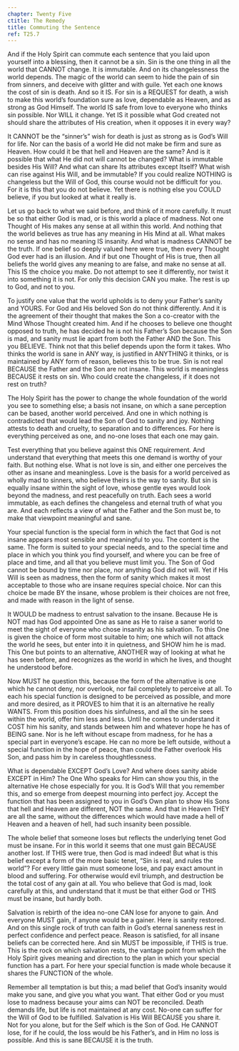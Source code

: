 ```yaml
---
chapter: Twenty Five
ctitle: The Remedy
title: Commuting the Sentence
ref: T25.7
---
```


And if the Holy Spirit can commute each sentence that you laid upon
yourself into a blessing, then it cannot be a sin. Sin is the one thing
in all the world that CANNOT change. It is immutable. And on its
changelessness the world depends. The magic of the world can seem to
hide the pain of sin from sinners, and deceive with glitter and with
guile. Yet each one knows the cost of sin is death. And so it IS. For sin
is a REQUEST for death, a wish to make this world’s foundation sure as
love, dependable as Heaven, and as strong as God Himself. The world IS
safe from love to everyone who thinks sin possible. Nor WILL it
change. Yet IS it possible what God created not should share the
attributes of His creation, when it opposes it in every way?

It CANNOT be the “sinner’s” wish for death is just as strong as is God’s
Will for life. Nor can the basis of a world He did not make be firm and
sure as Heaven. How could it be that hell and Heaven are the same? And
is it possible that what He did not will cannot be changed? What is
immutable besides His Will? And what can share Its attributes except
Itself? What wish can rise against His Will, and be immutable? If you
could realize NOTHING is changeless but the
Will of God, this course would not be difficult for you. For it is this
that you do not believe. Yet there is nothing else you COULD believe, if
you but looked at what it really is.

Let us go back to what we said before, and think of it more carefully.
It must be so that either God is mad, or is this world a place of
madness. Not one Thought of His makes any sense at all within this
world. And nothing that the world believes as true has any meaning in
His Mind at all. What makes no sense and has no meaning IS insanity. And
what is madness CANNOT be the truth. If one belief so deeply valued here
were true, then every Thought God ever had is an illusion. And if but
one Thought of His is true, then all beliefs the world gives any meaning
to are false, and make no sense at all. This IS the choice you make. Do
not attempt to see it differently, nor twist it into something it is
not. For only this decision CAN you make. The rest is up to God, and not
to you.

To justify one value that the world upholds is to deny your Father’s
sanity and YOURS. For God and His beloved Son do not think differently.
And it is the agreement of their thought that makes the Son a co-creator
with the Mind Whose Thought created him. And if he chooses to believe
one thought opposed to truth, he has decided he is not his Father’s Son
because the Son is mad, and sanity must lie apart from both the Father
AND the Son. This you BELIEVE. Think not that this belief depends upon
the form it takes. Who thinks the world is sane in ANY way, is justified
in ANYTHING it thinks, or is maintained by ANY form of reason, believes
this to be true. Sin is not real BECAUSE the Father and the Son are not
insane. This world is meaningless BECAUSE it rests on sin. Who could
create the changeless, if it does not rest on truth?

The Holy Spirit has the power to change the whole foundation of the
world you see to something else; a basis not insane, on which a sane
perception can be based, another world perceived. And one in which
nothing is contradicted that would lead the Son of God to sanity and
joy. Nothing attests to death and cruelty, to separation and to
differences. For here is everything perceived as one, and no-one loses
that each one may gain.

Test everything that you believe against this ONE requirement. And
understand that everything that meets this one demand is
worthy of your faith. But nothing else. What is not love is sin, and
either one perceives the other as insane and meaningless. Love is the
basis for a world perceived as wholly mad to sinners, who believe theirs
is the way to sanity. But sin is equally insane within the sight of
love, whose gentle eyes would look beyond the madness, and rest
peacefully on truth. Each sees a world immutable, as each defines the
changeless and eternal truth of what you are. And each reflects a view
of what the Father and the Son must be, to make that viewpoint
meaningful and sane.

Your special function is the special form in which the fact that God is
not insane appears most sensible and meaningful to you. The content is
the same. The form is suited to your special needs, and to the special
time and place in which you think you find yourself, and where you can
be free of place and time, and all that you believe must limit you. The
Son of God cannot be bound by time nor place, nor anything God did not
will. Yet if His Will is seen as madness, then the form of sanity which
makes it most acceptable to those who are insane requires special
choice. Nor can this choice be made BY the insane, whose problem is
their choices are not free, and made with reason in the light of sense.

It WOULD be madness to entrust salvation to the insane. Because He is
NOT mad has God appointed One as sane as He to raise a saner world to
meet the sight of everyone who chose insanity as his salvation. To this
One is given the choice of form most suitable to him; one which will not
attack the world he sees, but enter into it in quietness, and SHOW him
he is mad. This One but points to an alternative, ANOTHER way of looking
at what he has seen before, and recognizes as the world in which he
lives, and thought he understood before.

Now MUST he question this, because the form of the alternative is one
which he cannot deny, nor overlook, nor fail completely to perceive at
all. To each his special function is designed to be perceived as
possible, and more and more desired, as it PROVES to him that it is an
alternative he really WANTS. From this position does his sinfulness, and
all the sin he sees within the world, offer him less and less. Until he
comes to understand it COST him his sanity, and stands between him and
whatever hope he has of BEING sane.  Nor is he left without escape from
madness, for he has a special part in everyone’s escape. He can no more
be left outside, without a special function in the hope of peace, than
could the Father overlook His Son, and pass him by in careless
thoughtlessness.

What is dependable EXCEPT God’s Love? And where does sanity abide EXCEPT
in Him? The One Who speaks for Him can show you this, in the alternative
He chose especially for you. It is God’s Will that you remember this,
and so emerge from deepest mourning into perfect joy. Accept the
function that has been assigned to you in God’s Own plan to show His
Sons that hell and Heaven are different, NOT the same. And that in
Heaven THEY are all the same, without the differences which would have
made a hell of Heaven and a heaven of hell, had such insanity been
possible.

The whole belief that someone loses but reflects the underlying tenet
God must be insane. For in this world it seems that one must gain
BECAUSE another lost. If THIS were true, then God is mad indeed! But
what is this belief except a form of the more basic tenet, “Sin is real,
and rules the world”? For every little gain must someone lose, and pay
exact amount in blood and suffering. For otherwise would evil triumph,
and destruction be the total cost of any gain at all. You who believe
that God is mad, look carefully at this, and understand that it must be
that either God or THIS must be insane, but hardly both.

Salvation is rebirth of the idea no-one CAN lose for anyone to gain. And
everyone MUST gain, if anyone would be a gainer. Here is sanity
restored. And on this single rock of truth can faith in God’s eternal
saneness rest in perfect confidence and perfect peace. Reason is
satisfied, for all insane beliefs can be corrected here. And sin MUST be
impossible, if THIS is true. This is the rock on which salvation rests,
the vantage point from which the Holy Spirit gives meaning and direction
to the plan in which your special function has a part. For here your
special function is made whole because it shares the FUNCTION of the
whole.

Remember all temptation is but this; a mad belief that God’s insanity
would make you sane, and give you what you want. That either God or you
must lose to madness because your aims can NOT be reconciled. Death
demands life, but life is not maintained at any
cost. No-one can suffer for the Will of God to be fulfilled. Salvation
is His Will BECAUSE you share it. Not for you alone, but for the Self
which is the Son of God. He CANNOT lose, for if he could, the loss would
be his Father’s, and in Him no loss is possible. And this is sane
BECAUSE it is the truth.

